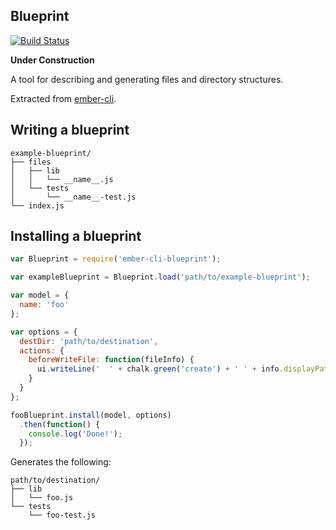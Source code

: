 ## Blueprint

[![Build Status](https://travis-ci.org/ember-cli/blueprint.svg?branch=master)](https://travis-ci.org/ember-cli/blueprint)

**Under Construction**

A tool for describing and generating files and directory structures.

Extracted from [ember-cli](http://ember-cli.com/).

## Writing a blueprint

```
example-blueprint/
├── files
│   ├── lib
│   │   └── __name__.js
│   └── tests
│       └── __name__-test.js
└── index.js
```

## Installing a blueprint

```js
var Blueprint = require('ember-cli-blueprint');

var exampleBlueprint = Blueprint.load('path/to/example-blueprint');

var model = {
  name: 'foo'
};

var options = {
  destDir: 'path/to/destination',
  actions: {
    beforeWriteFile: function(fileInfo) {
      ui.writeLine('  ' + chalk.green('create') + ' ' + info.displayPath);
    }
  }
};

fooBlueprint.install(model, options)
  .then(function() {
    console.log('Done!');
  });
```

Generates the following:

```
path/to/destination/
├── lib
│   └── foo.js
└── tests
    └── foo-test.js
```